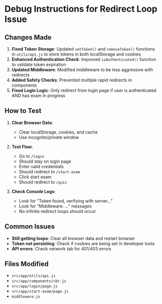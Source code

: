 # Debug Instructions for Redirect Loop Issue

## Changes Made

1. **Fixed Token Storage**: Updated `setToken()` and `removeToken()` functions in `utils/api.js` to store tokens in both localStorage and cookies
2. **Enhanced Authentication Check**: Improved `isAuthenticated()` function to validate token expiration
3. **Updated Middleware**: Modified middleware to be less aggressive with redirects
4. **Added Safety Checks**: Prevented multiple rapid redirects in components
5. **Fixed Login Logic**: Only redirect from login page if user is authenticated AND has exam in progress

## How to Test

1. **Clear Browser Data**: 
   - Clear localStorage, cookies, and cache
   - Use incognito/private window

2. **Test Flow**:
   - Go to `/login`
   - Should stay on login page
   - Enter valid credentials
   - Should redirect to `/start-exam`
   - Click start exam
   - Should redirect to `/quiz`

3. **Check Console Logs**:
   - Look for "Token found, verifying with server..."
   - Look for "Middleware: ..." messages
   - No infinite redirect loops should occur

## Common Issues

- **Still getting loops**: Clear all browser data and restart browser
- **Token not persisting**: Check if cookies are being set in developer tools
- **API errors**: Check network tab for 401/403 errors

## Files Modified

- `src/app/utils/api.js`
- `src/app/components/cbt.js` 
- `src/app/login/page.js`
- `src/app/start-exam/page.js`
- `middleware.js`
